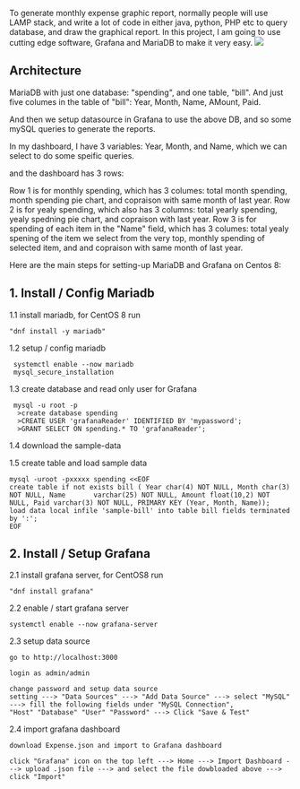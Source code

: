 To generate monthly expense graphic report, normally people will use LAMP stack, and write a lot of code in either java, python, PHP etc to query database, and draw the graphical report.
In this project, I am going to use cutting edge software, Grafana and MariaDB to make it very easy.
<img src=https://github.com/Miker48/Expense-project/blob/master/demo.png>

<h2> Architecture </h2>
MariaDB with just one database: "spending",  and one table, "bill". And just five columes in the table of "bill": Year, Month, Name, AMount, Paid.

And then we setup datasource in Grafana to use the above DB, and so some mySQL queries to generate the reports.
 
In my dashboard, I have 3 variables: Year, Month, and Name, which we can select to do some speific queries.

and the dashboard has 3 rows:

Row 1 is for monthly spending, which has 3  columes: total month spending, month spending pie chart, and copraison with same month of last year.
Row 2 is for yealy spending, which also has 3 columns: total yearly spending, yealy spedning pie chart, and copraison with last year.
Row 3 is for spending of each item in the "Name" field,  which has 3 columes: total yealy spening of the item we select from the very top, monthly spending of selected item, and and copraison with same month of last year.


Here are the main steps for setting-up MariaDB and Grafana on Centos 8:

<h2>1. Install / Config Mariadb</h2>

 
 1.1 install mariadb, for CentOS 8 run

    "dnf install -y mariadb"

 1.2 setup / config mariadb

     systemctl enable --now mariadb
     mysql_secure_installation
     
 1.3 create database and read only user for Grafana

     mysql -u root -p
      >create database spending
      >CREATE USER 'grafanaReader' IDENTIFIED BY 'mypassword';
      >GRANT SELECT ON spending.* TO 'grafanaReader';
     
      
 1.4 download the sample-data
 
 1.5 create table and load sample data
 
    mysql -uroot -pxxxxx spending <<EOF
    create table if not exists bill ( Year char(4) NOT NULL, Month char(3) NOT NULL, Name       varchar(25) NOT NULL, Amount float(10,2) NOT NULL, Paid varchar(3) NOT NULL, PRIMARY KEY (Year, Month, Name));
    load data local infile 'sample-bill' into table bill fields terminated by ':';
    EOF


<h2>2. Install / Setup Grafana</h2>

2.1 install grafana server, for CentOS8 run

    "dnf install grafana"

2.2 enable / start grafana server

    systemctl enable --now grafana-server

2.3 setup data source

    go to http://localhost:3000

    login as admin/admin

    change password and setup data source
    setting ---> "Data Sources" ---> "Add Data Source" ---> select "MySQL" ---> fill the following fields under "MySQL Connection", 
    "Host" "Database" "User" "Password" ---> Click "Save & Test"

2.4 import grafana dashboard 

    download Expense.json and import to Grafana dashboard

    click "Grafana" icon on the top left ---> Home ---> Import Dashboard ---> upload .json file ---> and select the file dowbloaded above ---> click "Import"
   

